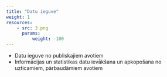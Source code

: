 ```yaml
---
title: "Datu ieguve"
weight: 1
resources:
    - src: 3.png
      params:
          weight: -100
---
```


- Datu ieguve no publiskajiem avotiem
- Informācijas un statistikas datu ievākšana un apkopošana no uzticamiem, pārbaudāmiem avotiem

